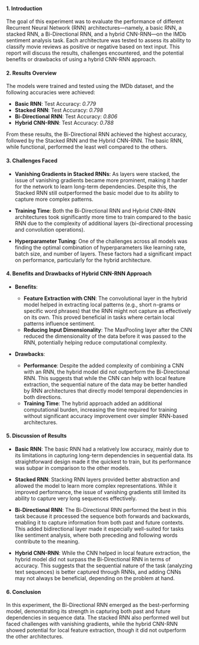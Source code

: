 #### 1. **Introduction**
The goal of this experiment was to evaluate the performance of different Recurrent Neural Network (RNN) architectures—namely, a basic RNN, a stacked RNN, a Bi-Directional RNN, and a hybrid CNN-RNN—on the IMDb sentiment analysis task. Each architecture was tested to assess its ability to classify movie reviews as positive or negative based on text input. This report will discuss the results, challenges encountered, and the potential benefits or drawbacks of using a hybrid CNN-RNN approach.

#### 2. **Results Overview**
The models were trained and tested using the IMDb dataset, and the following accuracies were achieved:

- **Basic RNN**: Test Accuracy: *0.779*
- **Stacked RNN**: Test Accuracy: *0.798*
- **Bi-Directional RNN**: Test Accuracy: *0.806*
- **Hybrid CNN-RNN**: Test Accuracy: *0.788*

From these results, the Bi-Directional RNN achieved the highest accuracy, followed by the Stacked RNN and the Hybrid CNN-RNN. The basic RNN, while functional, performed the least well compared to the others.

#### 3. **Challenges Faced**
- **Vanishing Gradients in Stacked RNNs**: As layers were stacked, the issue of vanishing gradients became more prominent, making it harder for the network to learn long-term dependencies. Despite this, the Stacked RNN still outperformed the basic model due to its ability to capture more complex patterns.
  
- **Training Time**: Both the Bi-Directional RNN and Hybrid CNN-RNN architectures took significantly more time to train compared to the basic RNN due to the complexity of additional layers (bi-directional processing and convolution operations).

- **Hyperparameter Tuning**: One of the challenges across all models was finding the optimal combination of hyperparameters like learning rate, batch size, and number of layers. These factors had a significant impact on performance, particularly for the hybrid architecture.

#### 4. **Benefits and Drawbacks of Hybrid CNN-RNN Approach**
- **Benefits**:
  - **Feature Extraction with CNN**: The convolutional layer in the hybrid model helped in extracting local patterns (e.g., short n-grams or specific word phrases) that the RNN might not capture as effectively on its own. This proved beneficial in tasks where certain local patterns influence sentiment.
  - **Reducing Input Dimensionality**: The MaxPooling layer after the CNN reduced the dimensionality of the data before it was passed to the RNN, potentially helping reduce computational complexity.

- **Drawbacks**:
  - **Performance**: Despite the added complexity of combining a CNN with an RNN, the hybrid model did not outperform the Bi-Directional RNN. This suggests that while the CNN can help with local feature extraction, the sequential nature of the data may be better handled by RNN architectures that directly model temporal dependencies in both directions.
  - **Training Time**: The hybrid approach added an additional computational burden, increasing the time required for training without significant accuracy improvement over simpler RNN-based architectures.

#### 5. **Discussion of Results**
- **Basic RNN**: The basic RNN had a relatively low accuracy, mainly due to its limitations in capturing long-term dependencies in sequential data. Its straightforward design made it the quickest to train, but its performance was subpar in comparison to the other models.

- **Stacked RNN**: Stacking RNN layers provided better abstraction and allowed the model to learn more complex representations. While it improved performance, the issue of vanishing gradients still limited its ability to capture very long sequences effectively.

- **Bi-Directional RNN**: The Bi-Directional RNN performed the best in this task because it processed the sequence both forwards and backwards, enabling it to capture information from both past and future contexts. This added bidirectional layer made it especially well-suited for tasks like sentiment analysis, where both preceding and following words contribute to the meaning.

- **Hybrid CNN-RNN**: While the CNN helped in local feature extraction, the hybrid model did not surpass the Bi-Directional RNN in terms of accuracy. This suggests that the sequential nature of the task (analyzing text sequences) is better captured through RNNs, and adding CNNs may not always be beneficial, depending on the problem at hand.

#### 6. **Conclusion**
In this experiment, the Bi-Directional RNN emerged as the best-performing model, demonstrating its strength in capturing both past and future dependencies in sequence data. The stacked RNN also performed well but faced challenges with vanishing gradients, while the hybrid CNN-RNN showed potential for local feature extraction, though it did not outperform the other architectures.

